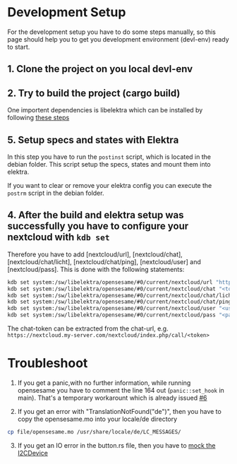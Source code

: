 # Development Setup 
For the development setup you have to do some steps manually, so this page should help you to get you development environment (devl-env) ready to start.

## 1. Clone the project on you local devl-env

## 2. Try to build the project (cargo build)
One importent dependencies is libelektra which can be installed by following [these steps](https://github.com/ElektraInitiative/libelektra/blob/master/doc/INSTALL.md)

## 5. Setup specs and states with Elektra
In this step you have to run the `postinst` script, which is located in the debian folder. This script setup the specs, states and mount them into elektra. 

If you want to clear or remove your elektra config you can execute the `postrm` script in the debian folder. 

## 4. After the build and elektra setup was successfully you have to configure your nextcloud with `kdb set` 
Therefore you have to add [nextcloud/url], [nextcloud/chat], [nextcloud/chat/licht], [nextcloud/chat/ping], [nextcloud/user] and [nextcloud/pass]. This is done with the following statements:

```sh
kdb set system:/sw/libelektra/opensesame/#0/current/nextcloud/url "https://nextcloud.my-server.com/nextcloud"
kdb set system:/sw/libelektra/opensesame/#0/current/nextcloud/chat "<token>"
kdb set system:/sw/libelektra/opensesame/#0/current/nextcloud/chat/licht "<token>"
kdb set system:/sw/libelektra/opensesame/#0/current/nextcloud/chat/ping "<token>"
kdb set system:/sw/libelektra/opensesame/#0/current/nextcloud/user "<user>"
kdb set system:/sw/libelektra/opensesame/#0/current/nextcloud/pass "<password>"
```

The chat-token can be extracted from the chat-url, e.g. `https://nextcloud.my-server.com/nextcloud/index.php/call/<token>`

# Troubleshoot 

1. If you get a panic,with no further information, while running opensesame you have to comment the line 164 out (`panic::set_hook` in main). That's a temporary workarount which is already issued [#6](https://github.com/ElektraInitiative/opensesame/issues/6)

2. If you get an error with "TranslationNotFound("de")", then you have to copy the opensesame.mo into your locale/de directory

```sh
cp file/opensesame.mo /usr/share/locale/de/LC_MESSAGES/
```

3. If you get an IO error in the button.rs file, then you have to [mock the I2CDevice](https://docs.rs/i2cdev/0.5.0/i2cdev/mock/struct.MockI2CDevice.html)
